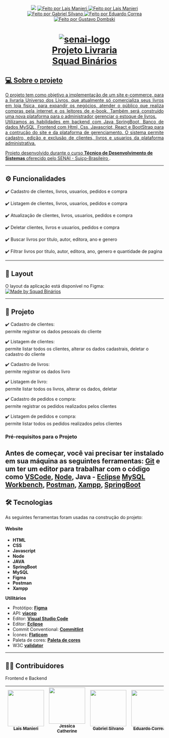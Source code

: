 <p align="center">
      <img src="https://img.shields.io/badge/Status-Em%20Desenvolvimento-yellowgreen"/>
      	<a href="https://github.com/laismanieri">
		<img alt="Feito por Lais Manieri" src="https://img.shields.io/badge/feito%20por-LaisManieri-yellow">
      	<a href="https://github.com/Jessica-Catherine">
		<img alt="Feito por Lais Manieri" src="https://img.shields.io/badge/feito%20por-JessicaCatherine-pink">
	  <a href="https://github.com/Gabriel-Silvano">
		<img alt="Feito por Gabriel Silvano" src="https://img.shields.io/badge/feito%20por-GabrielSilvano-blue">
	  <a href="https://github.com/EduardoCorreaV">
		<img alt="Feito por Eduardo Correa" src="https://img.shields.io/badge/feito%20por-EduardoCorrea-orange">
	  <a href="https://github.com/dombski">
		<img alt="Feito por Gustavo Dombski" src="https://img.shields.io/badge/feito%20por-Dombski-green">
        
</p>

# <h1 align="center">  ![senai-logo](https://user-images.githubusercontent.com/82177551/204321789-9db83488-fb05-4ffd-aa31-d08f02617815.jpg) <br> Projeto Livraria <br> Squad Binários</h1>

  ## 💻 Sobre o projeto
  
  <p align="justify"> O projeto tem como objetivo a implementação de um site e-commerce, para a livraria Universo dos Livros, que atualmente só comercializa seus livros em loja física, para expandir os negócios, atender o público que realiza compras pela internet e os leitores de e-book.  Também será construido uma nova plataforma para o administrador gerenciar o estoque de livros. <br>
  Utilizamos as habilidades em backend com Java SpringBoot, Banco de dados MySQL, Frontend com Html, Css, Javascript, React e BootStrap para a contrução do site e da plataforma de gerenciamento. 
  O sistema permite cadastro, edição e exclusão de clientes, livros e usuarios da plataforma administrativa. 

   Projeto desenvolvido durante o curso **Técnico de Desenvolvimento de Sistemas** oferecido pelo [SENAI - Suiço-Brasileiro ](https://suicobrasileira.sp.senai.br/curso/85566/115/tecnico-em-desenvolvimento-de-sistemas).</p>
  
  ---

  
  ## ⚙️ Funcionalidades
    
:heavy_check_mark: Cadastro de clientes, livros, usuarios, pedidos e compra

:heavy_check_mark: Listagem de clientes, livros, usuarios, pedidos e compra

:heavy_check_mark: Atualização de clientes, livros, usuarios, pedidos e compra

:heavy_check_mark: Deletar clientes, livros e usuarios, pedidos e compra

:heavy_check_mark: Buscar livros por titulo, autor, editora, ano e genero

:heavy_check_mark: Filtrar livros por titulo, autor, editora, ano, genero e quantidade de pagina



  ---  
  ## 🎨 Layout
  
  O layout da aplicação está disponível no Figma: 
  <br>
  <a href="https://www.figma.com/file/uUYyevMzPR0auzuRQSVLre/Universo-dos-Livros?node-id=0-1">
    <img alt="Made by Squad Binários" src="https://img.shields.io/badge/Acessar%20Layout-Figma-yellow">
  </a>
  
  
  ---
  
  ## 📝 Projeto
   :heavy_check_mark: Cadastro de clientes:<br> 
        permite registrar os dados pessoais do cliente

   :heavy_check_mark: Listagem de clientes:<br> 
        permite listar todos os clientes, alterar os dados cadastrais, deletar o cadastro do cliente 
		
   :heavy_check_mark: Cadastro de livros:<br> 
        permite registrar os dados livro

   :heavy_check_mark: Listagem de livro:<br> 
        permite listar todos os livros, alterar os dados, deletar 
		
   :heavy_check_mark: Cadastro de pedidos e compra:<br> 
        permite registrar os pedidos realizados pelos clientes

   :heavy_check_mark: Listagem de pedidos e compra:<br> 
        permite listar todos os pedidos realizados pelos clientes
		
	

 ### Pré-requisitos para o Projeto
  Antes de começar, você vai precisar ter instalado em sua máquina as seguintes ferramentas:
  [Git](https://git-scm.com) e um ter um editor para trabalhar com o código como [VSCode](https://code.visualstudio.com/), [Node](https://nodejs.org/en/download/), Java - [Eclipse](https://www.eclipse.org/downloads/)
   [MySQL Workbench](https://dev.mysql.com/downloads/workbench/), [Postman](https://www.postman.com/downloads/), [Xampp](https://www.apachefriends.org/pt_br/index.html), [SpringBoot](https://start.spring.io/)
 ---
 
## 🛠 Tecnologias
  
  As seguintes ferramentas foram usadas na construção do projeto:
  #### **Website**  
  
  -   **HTML**
  -   **CSS**
  -   **Javascript**
  -   **Node**
  -   **JAVA** 
  -   **SpringBoot**
  -   **MySQL**
  -   **Figma**
  -   **Postman**
  -   **Xampp**
  
  **Utilitários**
  
  -   Protótipo:  **[Figma](https://www.figma.com/)**      
  -   API:  **[viacep](https://viacep.com.br/exemplo/javascript/)** 
  -   Editor:  **[Visual Studio Code](https://code.visualstudio.com/)** 
  -   Editor:  **[Eclipse](https://www.eclipse.org/)** 
  -   Commit Conventional:  **[Commitlint](https://github.com/conventional-changelog/commitlint)**
  -   Ícones:  **[Flaticom](https://www.flaticon.com/br/)**
  -   Paleta de cores: **[Paleta de cores](https://paletadecores.com/)** 
  -   W3C **[validator](https://validator.w3.org/)** 
  
  
---  
## 👨‍💻 Contribuidores 

Frontend e Backend

| [<img src="https://avatars.githubusercontent.com/u/82177551?s=96&v=4" width=115><br><sub>Lais Manieri</sub>](https://github.com/laismanieri)| [<img src="https://avatars.githubusercontent.com/u/104799463?v=4" width=115><br><sub>Jessica Catherine</sub>](https://github.com/Jessica-Catherine)| [<img src="https://avatars.githubusercontent.com/u/84875270?v=4" width=115><br><sub>Gabriel Silvano</sub>](https://github.com/Gabriel-Silvano)| [<img src="https://avatars.githubusercontent.com/u/102261741?v=4" width=115><br><sub>Eduardo Correa</sub>](https://github.com/EduardoCorreaV)| [<img src="https://avatars.githubusercontent.com/u/101436454?v=4" width=115><br><sub>Gustavo Dombski</sub>](https://github.com/dombski)|
| :---: | :---: | :---: | :---: | :---: |

  


